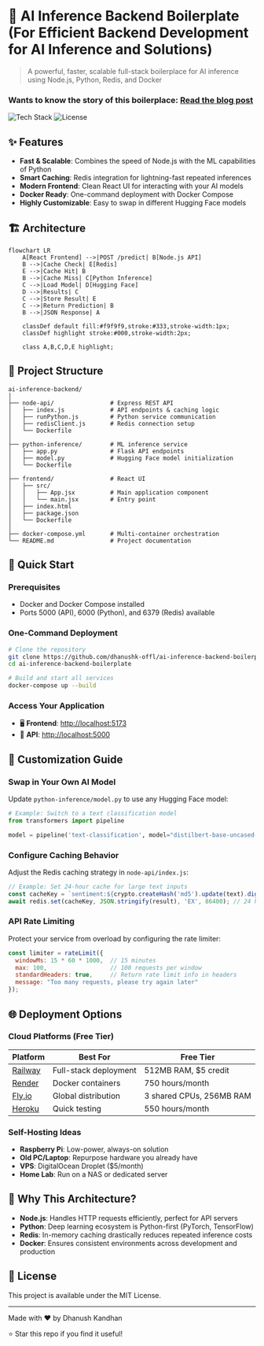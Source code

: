 # 🚀 AI Inference Backend Boilerplate (For Efficient Backend Development for AI Inference and Solutions) 

> A powerful, faster, scalable full-stack boilerplace for AI inference using Node.js, Python, Redis, and Docker

### Wants to know the story of this boilerplace: [Read the blog post](https://itzmedhanu.medium.com/how-i-accidentally-built-a-rocket-ship-while-building-an-ai-backend-d61e9d00add4)

![Tech Stack](https://img.shields.io/badge/Stack-Node.js%20%7C%20Python%20%7C%20Redis%20%7C%20Docker-blue)
![License](https://img.shields.io/badge/License-MIT-green)

## ✨ Features

- **Fast & Scalable**: Combines the speed of Node.js with the ML capabilities of Python
- **Smart Caching**: Redis integration for lightning-fast repeated inferences
- **Modern Frontend**: Clean React UI for interacting with your AI models
- **Docker Ready**: One-command deployment with Docker Compose
- **Highly Customizable**: Easy to swap in different Hugging Face models

## 🏗️ Architecture

```mermaid
flowchart LR
    A[React Frontend] -->|POST /predict| B[Node.js API]
    B -->|Cache Check| E[Redis]
    E -->|Cache Hit| B
    B -->|Cache Miss| C[Python Inference]
    C -->|Load Model| D[Hugging Face]
    D -->|Results| C
    C -->|Store Result| E
    C -->|Return Prediction| B
    B -->|JSON Response| A

    classDef default fill:#f9f9f9,stroke:#333,stroke-width:1px;
    classDef highlight stroke:#000,stroke-width:2px;
    
    class A,B,C,D,E highlight;
```

## 📂 Project Structure

```
ai-inference-backend/
│
├── node-api/                # Express REST API
│   ├── index.js             # API endpoints & caching logic
│   ├── runPython.js         # Python service communication
│   ├── redisClient.js       # Redis connection setup
│   └── Dockerfile           
│
├── python-inference/        # ML inference service
│   ├── app.py               # Flask API endpoints
│   ├── model.py             # Hugging Face model initialization
│   └── Dockerfile           
│
├── frontend/                # React UI
│   ├── src/
│   │   ├── App.jsx          # Main application component
│   │   └── main.jsx         # Entry point
│   ├── index.html           
│   ├── package.json         
│   └── Dockerfile           
│
├── docker-compose.yml       # Multi-container orchestration
└── README.md                # Project documentation
```

## 🚀 Quick Start

### Prerequisites

- Docker and Docker Compose installed
- Ports 5000 (API), 6000 (Python), and 6379 (Redis) available

### One-Command Deployment

```bash
# Clone the repository
git clone https://github.com/dhanushk-offl/ai-inference-backend-boilerplate.git
cd ai-inference-backend-boilerplate

# Build and start all services
docker-compose up --build
```

### Access Your Application

- 🖥️ **Frontend**: [http://localhost:5173](http://localhost:5173)
- 🔌 **API**: [http://localhost:5000](http://localhost:5000)

## 🔧 Customization Guide

### Swap in Your Own AI Model

Update `python-inference/model.py` to use any Hugging Face model:

```python
# Example: Switch to a text classification model
from transformers import pipeline

model = pipeline('text-classification', model="distilbert-base-uncased-finetuned-sst-2-english")
```

### Configure Caching Behavior

Adjust the Redis caching strategy in `node-api/index.js`:

```js
// Example: Set 24-hour cache for large text inputs
const cacheKey = `sentiment:${crypto.createHash('md5').update(text).digest('hex')}`;
await redis.set(cacheKey, JSON.stringify(result), 'EX', 86400); // 24 hours
```

### API Rate Limiting

Protect your service from overload by configuring the rate limiter:

```js
const limiter = rateLimit({
  windowMs: 15 * 60 * 1000,  // 15 minutes
  max: 100,                  // 100 requests per window
  standardHeaders: true,     // Return rate limit info in headers
  message: "Too many requests, please try again later"
});
```

## 🌐 Deployment Options

### Cloud Platforms (Free Tier)

| Platform | Best For | Free Tier |
|----------|----------|-----------|
| [Railway](https://railway.app/) | Full-stack deployment | 512MB RAM, $5 credit |
| [Render](https://render.com/) | Docker containers | 750 hours/month |
| [Fly.io](https://fly.io/) | Global distribution | 3 shared CPUs, 256MB RAM |
| [Heroku](https://www.heroku.com/) | Quick testing | 550 hours/month |

### Self-Hosting Ideas

- **Raspberry Pi**: Low-power, always-on solution
- **Old PC/Laptop**: Repurpose hardware you already have
- **VPS**: DigitalOcean Droplet ($5/month)
- **Home Lab**: Run on a NAS or dedicated server


## 🤔 Why This Architecture?

- **Node.js**: Handles HTTP requests efficiently, perfect for API servers
- **Python**: Deep learning ecosystem is Python-first (PyTorch, TensorFlow)
- **Redis**: In-memory caching drastically reduces repeated inference costs
- **Docker**: Ensures consistent environments across development and production


## 📄 License

This project is available under the MIT License.

---

Made with ❤️ by Dhanush Kandhan

⭐ Star this repo if you find it useful!